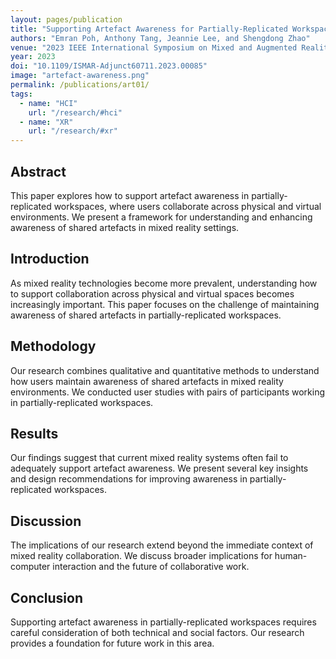 ```yaml
---
layout: pages/publication
title: "Supporting Artefact Awareness for Partially-Replicated Workspaces"
authors: "Emran Poh, Anthony Tang, Jeannie Lee, and Shengdong Zhao"
venue: "2023 IEEE International Symposium on Mixed and Augmented Reality Adjunct (ISMAR-Adjunct)"
year: 2023
doi: "10.1109/ISMAR-Adjunct60711.2023.00085"
image: "artefact-awareness.png"
permalink: /publications/art01/
tags:
  - name: "HCI"
    url: "/research/#hci"
  - name: "XR"
    url: "/research/#xr"
---
```


## Abstract

This paper explores how to support artefact awareness in partially-replicated workspaces, where users collaborate across physical and virtual environments. We present a framework for understanding and enhancing awareness of shared artefacts in mixed reality settings.

## Introduction

As mixed reality technologies become more prevalent, understanding how to support collaboration across physical and virtual spaces becomes increasingly important. This paper focuses on the challenge of maintaining awareness of shared artefacts in partially-replicated workspaces.

## Methodology

Our research combines qualitative and quantitative methods to understand how users maintain awareness of shared artefacts in mixed reality environments. We conducted user studies with pairs of participants working in partially-replicated workspaces.

## Results

Our findings suggest that current mixed reality systems often fail to adequately support artefact awareness. We present several key insights and design recommendations for improving awareness in partially-replicated workspaces.

## Discussion

The implications of our research extend beyond the immediate context of mixed reality collaboration. We discuss broader implications for human-computer interaction and the future of collaborative work.

## Conclusion

Supporting artefact awareness in partially-replicated workspaces requires careful consideration of both technical and social factors. Our research provides a foundation for future work in this area. 